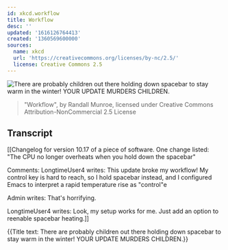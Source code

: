 ```yaml
---
id: xkcd.workflow
title: Workflow
desc: ''
updated: '1616126764413'
created: '1360569600000'
sources:
  name: xkcd
  url: 'https://creativecommons.org/licenses/by-nc/2.5/'
  license: Creative Commons 2.5
---
```

![There are probably children out there holding down spacebar to stay warm in the winter! YOUR UPDATE MURDERS CHILDREN.](https://imgs.xkcd.com/comics/workflow.png)
> "Workflow", by Randall Munroe, licensed under Creative Commons Attribution-NonCommercial 2.5 License

## Transcript
[[Changelog for version 10.17 of a piece of software.  One change listed: "The CPU no longer overheats when you hold down the spacebar"

Comments:
LongtimeUser4 writes:
This update broke my workflow! My control key is hard to reach, so I hold spacebar instead, and I configured Emacs to interpret a rapid temperature rise as "control"e

Admin writes:
That's horrifying.

LongtimeUser4 writes:
Look, my setup works for me.  Just add an option to reenable spacebar heating.]]



{{Title text: There are probably children out there holding down spacebar to stay warm in the winter! YOUR UPDATE MURDERS CHILDREN.}}
